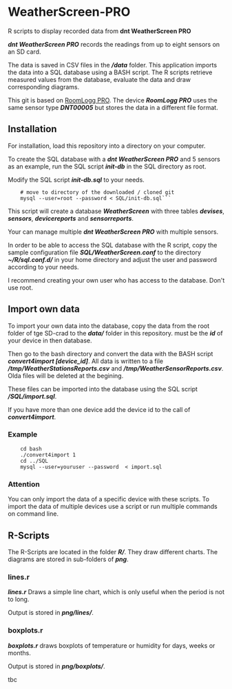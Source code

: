 # WeatherScreen-PRO
R scripts to display recorded data from **dnt WeatherScreen PRO**

***dnt WeatherScreen PRO*** records the readings from up to eight sensors on an SD card.

The data is saved in CSV files in the ***/data*** folder. This application imports the data into a SQL database using a BASH script. The R scripts retrieve measured values from the database, evaluate the data and draw corresponding diagrams.

This git is based on [RoomLogg PRO](https://github.com/Byggvir/RoomLogg-PRO). The device ***RoomLogg PRO*** uses the same sensor type ***DNT00005*** but stores the data in a different file format.

## Installation

For installation, load this repository into a directory on your computer.

To create the SQL database with a ***dnt WeatherScreen PRO*** and 5 sensors as an example, run the SQL script ***init-db*** in the SQL directory as root.

Modify the SQL script ***init-db.sql*** to your needs.


```
    # move to directory of the downloaded / cloned git
    mysql --user=root --password < SQL/init-db.sql```
```

This script will create a database ***WeatherScreen*** with three tables ***devises***, ***sensors***, ***devicereports*** and ***sensorreports***.

Your can manage multiple ***dnt WeatherScreen PRO*** with multiple sensors.

In order to be able to access the SQL database with the R script, copy the sample configuration file ***SQL/WeatherScreen.conf*** to the directory ***~/R/sql.conf.d/*** in your home directory and adjust the user and password according to your needs.

I recommend creating your own user who has access to the database. Don't use root.

## Import own data

To import your own data into the database, copy the data from the root folder of tge SD-crad to the ***data/<n>*** folder in this repository. ***<n>*** must be the ***id*** of your device in then database.

Then go to the bash directory and convert the data with the BASH script  ***convert4import [device_id]***. All data is written to a file ***/tmp/WeatherStationsReports.csv*** and  ***/tmp/WeatherSensorReports.csv***. Olda files will be deleted at the begining.

These files can be imported into the database using the SQL script ***/SQL/import.sql***.

If you have more than one device add the device id to the call of ***convert4import***.

### Example

```
    cd bash
    ./convert4import 1
    cd ../SQL
    mysql --user=youruser --password  < import.sql
```

### Attention

You can only import the data of a specific device with these scripts. To import the data of multiple devices use a script or run multiple commands on command line.

## R-Scripts

The R-Scripts are located in the folder ***R/***. They draw different charts. The diagrams are stored in sub-folders of ***png***.

### lines.r

***lines.r*** Draws a simple line chart, which is only useful when the period is not to long.

Output is stored in ***png/lines/***.

### boxplots.r

***boxplots.r*** draws boxplots of temperature or humidity for days, weeks or months.

Output is stored in ***png/boxplots/***.

tbc